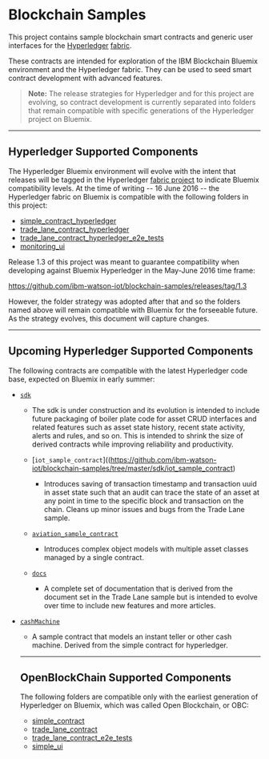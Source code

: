 # Blockchain Samples

This project contains sample blockchain smart contracts and generic user interfaces for the [Hyperledger](https://github.com/hyperledger) [fabric](https://github.com/hyperledger/fabric).

These contracts are intended for exploration of the IBM Blockchain Bluemix environment and the Hyperledger fabric. They can be used to seed smart contract development with advanced features.

> **Note:** The release strategies for Hyperledger and for this project are evolving, so contract development is currently separated into folders that remain compatible with specific generations of the Hyperledger project on Bluemix.

---
## Hyperledger Supported Components

The Hyperledger Bluemix environment will evolve with the intent that releases will be tagged in the Hyperledger [fabric project](https://github.com/hyperledger/fabric) to indicate Bluemix compatibility levels. At the time of writing -- 16 June 2016 -- the Hyperledger fabric on Bluemix is compatible with the following folders in this project:

- [simple_contract_hyperledger](https://github.com/ibm-watson-iot/blockchain-samples/tree/master/simple_contract_hyperledger)
- [trade_lane_contract_hyperledger](https://github.com/ibm-watson-iot/blockchain-samples/tree/master/trade_lane_contract_hyperledger)
- [trade_lane_contract_hyperledger_e2e_tests](https://github.com/ibm-watson-iot/blockchain-samples/tree/master/trade_lane_contract_hyperledger_e2e_tests)
- [monitoring_ui](https://github.com/ibm-watson-iot/blockchain-samples/tree/master/monitoring_ui)

Release 1.3 of this project was meant to guarantee compatibility when developing against Bluemix Hyperledger in the May-June 2016 time frame:

https://github.com/ibm-watson-iot/blockchain-samples/releases/tag/1.3

However, the folder strategy was adopted after that and so the folders named above will remain compatible with Bluemix for the forseeable future. As the strategy evolves, this document will capture changes.

---
## Upcoming Hyperledger Supported Components

The following contracts are compatible with the latest Hyperledger code base, expected on Bluemix in early summer:

- [`sdk`](https://github.com/ibm-watson-iot/blockchain-samples/tree/master/sdk)  

    - The sdk is under construction and its evolution is intended to include future packaging of boiler plate code for asset CRUD interfaces and related features such as asset state history, recent state activity, alerts and rules, and so on. This is intended to shrink the size of derived contracts while improving reliability and productivity.

  - [`iot_sample_contract`]((https://github.com/ibm-watson-iot/blockchain-samples/tree/master/sdk/iot_sample_contract)
    - Introduces saving of transaction timestamp and transaction uuid in asset state such that an audit can trace the state of an asset at any point in time to the specific block and transaction on the chain. Cleans up minor issues and bugs from the Trade Lane sample.
  - [`aviation_sample_contract`](https://github.com/ibm-watson-iot/blockchain-samples/tree/master/sdk/aviation_sample_contract)
    - Introduces complex object models with multiple asset classes managed by a single contract.
  - [`docs`](https://github.com/ibm-watson-iot/blockchain-samples/tree/master/sdk/docs)
    - A complete set of documentation that is derived from the document set in the Trade Lane sample but is intended to evolve over time to include new features and more articles.

- [`cashMachine`](https://github.com/ibm-watson-iot/blockchain-samples/tree/master/cashMachine)
    - A sample contract that models an instant teller or other cash machine. Derived from the simple contract for hyperledger.

    ---
    ## OpenBlockChain Supported Components
    The following folders are compatible only with the earliest generation of Hyperledger on Bluemix, which was called Open Blockchain, or OBC:

    - [simple_contract](https://github.com/ibm-watson-iot/blockchain-samples/tree/master/simple_contract)
    - [trade_lane_contract](https://github.com/ibm-watson-iot/blockchain-samples/tree/master/trade_lane_contract)
    - [trade_lane_contract_e2e_tests](https://github.com/ibm-watson-iot/blockchain-samples/tree/master/trade_lane_contract_e2e_tests)
    - [simple_ui](https://github.com/ibm-watson-iot/blockchain-samples/tree/master/simple_ui)
